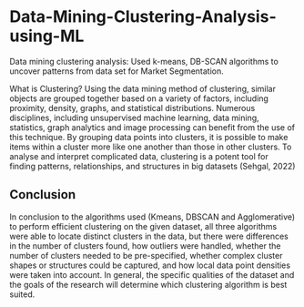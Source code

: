 # Data-Mining-Clustering-Analysis-using-ML
Data mining clustering analysis: Used k-means, DB-SCAN algorithms to uncover patterns from data set for Market Segmentation.

What is Clustering?
Using the data mining method of clustering, similar objects are grouped together based on a variety of factors, 
including proximity, density, graphs, and statistical distributions. Numerous disciplines, including unsupervised 
machine learning, data mining, statistics, graph analytics and image processing can benefit from the use of this 
technique. By grouping data points into clusters, it is possible to make items within a cluster more like one another 
than those in other clusters. To analyse and interpret complicated data, clustering is a potent tool for finding patterns, 
relationships, and structures in big datasets (Sehgal, 2022)

## Conclusion
In conclusion to the algorithms used (Kmeans, DBSCAN and Agglomerative) to perform efficient clustering on the given dataset, all three algorithms were able to locate distinct clusters in the data, but there were differences in the number of clusters found, how outliers were handled, whether the number of clusters needed 
to be pre-specified, whether complex cluster shapes or structures could be captured, and how local data point densities were taken into account. In general, the specific qualities of the dataset and the goals of the research will determine which clustering algorithm is best suited.
